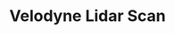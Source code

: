 # Velodyne Lidar Scan

<div id="example"></div>

<script type="application/javascript">
  new Vue({
    el: '#example',
    template: '<live-code class="full" :template="code" mode="html>iframe" :debounce="200" />',
    data: {
      code:
`
<script src="${location.origin+location.pathname}global.js"><\/script>

<loading-icon id="loading"></loading-icon>

<lume-scene id="scene" perspective="800" webgl enable-css="false" class="hidden">
  <lume-point-light id="light" position="200 -200 200" intensity="3" color="deeppink"></lume-point-light>
  <lume-ambient-light color="white" intensity="0.6"></lume-ambient-light>
  <lume-camera-rig active rotation="0 -110 0" initial-distance="500" max-distance="1200" min-distance="100" initial-polar-angle="30"></lume-camera-rig>
  <lume-gltf-model src="${location.origin+location.pathname}examples/velodyne-lidar-scan/puck.gltf"></lume-gltf-model>
  <!--
    Use a ply-behavior on an element with geometry (such as <lume-mesh> or
    <lume-points>) to load geometry points from a PLY file.
  -->
  <lume-points
    id="model"
    has="ply-geometry phong-material"
    src="${location.origin+location.pathname}examples/velodyne-lidar-scan/shelby-scene.ply"
    rotation="90 0 0"
    position="0 0 60"
    size="0 0 0"
    scale="50 50 50"
    color="royalblue"
  ></lume-points>
</lume-scene>

<div info align="center">A scene scanned with a Velodyne laser radar scanner (lidar),<br />focused on a Ford Shelby GT350.</div>

<style>
  html,
  body {
    width: 100%; height: 100%;
    margin: 0; padding: 0;
    background: #222;
    --color: 228, 20, 255 /*vibrant pink*/;
    color: rgb(var(--color)); font-family: sans-serif;
    touch-action: none;
  }
  loading-icon {
    --loading-icon-color: var(--color);
    position: absolute;
    top: 50%; left: 50%;
    transform: translate(-50%, -50%);
    width: 10px; height: 10px;
  }
  [info] {
    position: absolute; top: 0; left: 0; width: 100%;
    box-sizing: border-box; padding: 10px;
  }
  .hidden { visibility: hidden; }
</style>

<script>
  LUME.useDefaultNames()
  light.position = (x, y, z, t) => [500 * Math.sin(t * 0.001), 500 * Math.cos(t * 0.001), z]
  model.on('MODEL_LOAD', () => {
    scene.classList.remove('hidden')
    loading.classList.add('hidden')
  })
<\/script>
`
},
})
</script>
